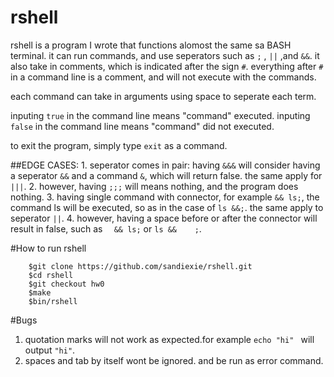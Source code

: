 # rshell

rshell is a program I wrote that functions alomost the same sa BASH terminal.
it can run commands, and use seperators such as `;` , `||` ,and `&&`.
it also take in comments, which is indicated after the sign `#`. everything after `#` in a command line is a comment, and will not execute with the commands.

each command can take in arguments using space to seperate each term.

inputing `true` in the command line means "command" executed.
inputing `false` in the command line means "command" did not executed.

to exit the program, simply type `exit` as a command.


##EDGE CASES:
	1. seperator comes in pair: having `&&&` will consider having a seperator `&&` and a command `&`, which will return false. the same apply for `|||`.
	2. however, having `;;;` will means nothing, and the program does nothing.
	3. having single command with connector, for example `&& ls;`, the command ls will be executed, so as in the case of `ls &&;`. the same apply to seperator `||`.
	4. however, having a space before or after the connector will result in false, such as `  && ls;` or `ls &&    ;`.  

#How to run rshell

```
	$git clone https://github.com/sandiexie/rshell.git
	$cd rshell
	$git checkout hw0
	$make
	$bin/rshell
```

#Bugs
1. quotation marks will not work as expected.for example `echo "hi" ` will output `"hi"`.
2. spaces and tab by itself wont be ignored. and be run as error command.

